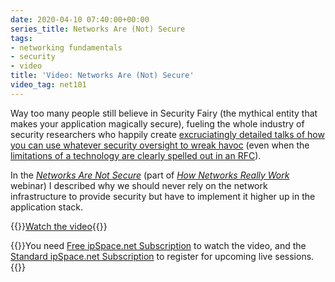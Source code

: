 ```yaml
---
date: 2020-04-10 07:40:00+00:00
series_title: Networks Are (Not) Secure
tags:
- networking fundamentals
- security
- video
title: 'Video: Networks Are (Not) Secure'
video_tag: net101
---
```

Way too many people still believe in Security Fairy (the mythical entity that makes your application magically secure), fueling the whole industry of security researchers who happily create [excruciatingly detailed talks of how you can use whatever security oversight to wreak havoc](/2018/11/omg-vxlan-is-still-insecure/) (even when the [limitations of a technology are clearly spelled out in an RFC](https://tools.ietf.org/html/rfc7348#section-7)).

In the _[Networks Are Not Secure](https://my.ipspace.net/bin/get/Net101/F2.4%20-%20Networks%20Are%20%28Not%29%20Secure.mp4?doccode=Net101)_ (part of _[How Networks Really Work](https://www.ipspace.net/How_Networks_Really_Work)_ webinar) I described why we should never rely on the network infrastructure to provide security but have to implement it higher up in the application stack.

{{<jump>}}[Watch the video](https://my.ipspace.net/bin/get/Net101/F2.4%20-%20Networks%20Are%20%28Not%29%20Secure.mp4?doccode=Net101){{</jump>}}

{{<note free>}}You need [Free ipSpace.net Subscription](https://www.ipspace.net/Subscription/Free) to watch the video, and the [Standard ipSpace.net Subscription](https://www.ipspace.net/Subscription/) to register for upcoming live sessions.{{</note>}}

